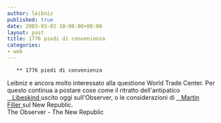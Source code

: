 ```yaml
---
author: leibniz
published: true
date: 2003-03-02 10:08:00+00:00
layout: post
title: 1776 piedi di convenienza
categories:
- web
---
```


	   ** 1776 piedi di convenienza   
 Leibniz e ancora molto interessato alla questione World Trade Center. Per questo continua a postare cose come il ritratto dell'antipatico  [   Libeskind ][1]uscito oggi sull'Observer, o le considerazioni di  [   Martin Filler ][2]sul New Republic.  
The Observer - The New Republic

[1]:	http://www.observer.co.uk/comment/story/0,6903,905775,00.html
[2]:	http://www.tnr.com/doc.mhtml?i=20030203&s=filler020303